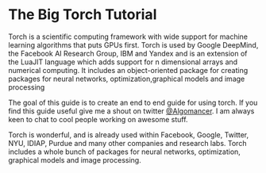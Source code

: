 # The Big Torch Tutorial
Torch is a scientific computing framework with wide support for machine learning algorithms that puts GPUs first.
Torch is used by Google DeepMind, the Facebook AI Research Group, IBM and Yandex and is an extension of the LuaJIT
language which adds support for n dimensional arrays and numerical computing. It includes an object-oriented package
for creating packages for neural networks, optimization,graphical models and image processing

The goal of this guide is to create an end to end guide for using torch. If you find this guide useful give me a shout on twitter [@Algomancer](https://twitter.com/Algomancer). I am always keen to chat to cool people working on awesome stuff.

Torch is wonderful, and is already used within Facebook, Google, Twitter, NYU, IDIAP, Purdue and many other companies and research labs. Torch includes a whole bunch of packages for neural networks, optimization, graphical models and image processing.
